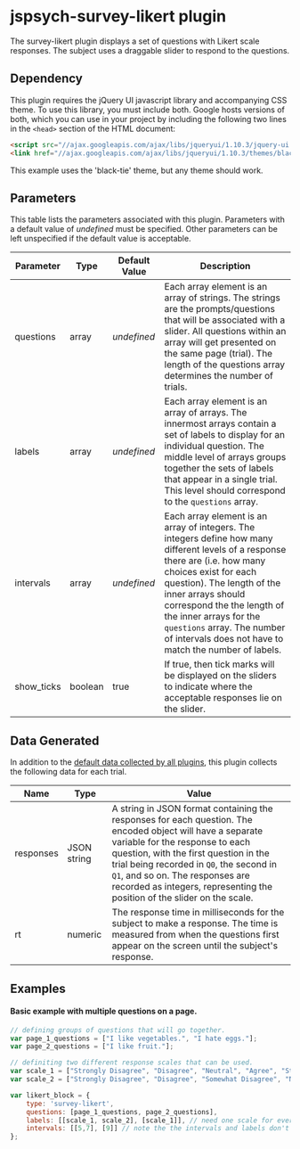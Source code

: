# jspsych-survey-likert plugin

The survey-likert plugin displays a set of questions with Likert scale responses. The subject uses a draggable slider to respond to the questions.

## Dependency

This plugin requires the jQuery UI javascript library and accompanying CSS theme. To use this library, you must include both. Google hosts versions of both, which you can use in your project by including the following two lines in the `<head>` section of the HTML document:

```html
<script src="//ajax.googleapis.com/ajax/libs/jqueryui/1.10.3/jquery-ui.min.js"></script>
<link href="//ajax.googleapis.com/ajax/libs/jqueryui/1.10.3/themes/black-tie/jquery-ui.min.css" rel="stylesheet" type="text/css"></link>
```

This example uses the 'black-tie' theme, but any theme should work.

## Parameters

This table lists the parameters associated with this plugin. Parameters with a default value of *undefined* must be specified. Other parameters can be left unspecified if the default value is acceptable.

Parameter | Type | Default Value | Description
----------|------|---------------|------------
questions | array | *undefined* | Each array element is an array of strings. The strings are the prompts/questions that will be associated with a slider. All questions within an array will get presented on the same page (trial). The length of the questions array determines the number of trials.
labels | array |  *undefined* | Each array element is an array of arrays. The innermost arrays contain a set of labels to display for an individual question. The middle level of arrays groups together the sets of labels that appear in a single trial. This level should correspond to the `questions` array.
intervals | array | *undefined* | Each array element is an array of integers. The integers define how many different levels of a response there are (i.e. how many choices exist for each question). The length of the inner arrays should correspond the the length of the inner arrays for the `questions` array. The number of intervals does not have to match the number of labels.
show_ticks | boolean | true | If true, then tick marks will be displayed on the sliders to indicate where the acceptable responses lie on the slider.

## Data Generated

In addition to the [default data collected by all plugins](), this plugin collects the following data for each trial.

Name | Type | Value
-----|------|------
responses | JSON string | A string in JSON format containing the responses for each question. The encoded object will have a separate variable for the response to each question, with the first question in the trial being recorded in `Q0`, the second in `Q1`, and so on. The responses are recorded as integers, representing the position of the slider on the scale.
rt | numeric | The response time in milliseconds for the subject to make a response. The time is measured from when the questions first appear on the screen until the subject's response.

## Examples

#### Basic example with multiple questions on a page.

```javascript
// defining groups of questions that will go together.
var page_1_questions = ["I like vegetables.", "I hate eggs."];
var page_2_questions = ["I like fruit."];

// definiting two different response scales that can be used.
var scale_1 = ["Strongly Disagree", "Disagree", "Neutral", "Agree", "Strongly Agree"];
var scale_2 = ["Strongly Disagree", "Disagree", "Somewhat Disagree", "Neural", "Somewhat Agree", "Agree", "Strongly Agree"];

var likert_block = {
    type: 'survey-likert',
    questions: [page_1_questions, page_2_questions],
    labels: [[scale_1, scale_2], [scale_1]], // need one scale for every question on a page
    intervals: [[5,7], [9]] // note the the intervals and labels don't necessarily need to match.
};
```
